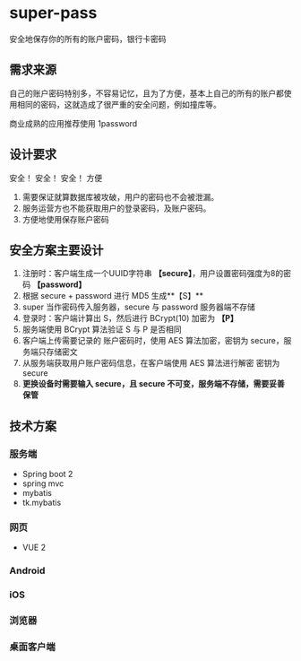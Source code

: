 # super-pass
安全地保存你的所有的账户密码，银行卡密码

## 需求来源
自己的账户密码特别多，不容易记忆，且为了方便，基本上自己的所有的账户都使用相同的密码，这就造成了很严重的安全问题，例如撞库等。

商业成熟的应用推荐使用 1password

## 设计要求
安全！ 安全！ 安全！ 方便

1. 需要保证就算数据库被攻破，用户的密码也不会被泄漏。
2. 服务运营方也不能获取用户的登录密码，及账户密码。
3. 方便地使用保存账户密码

## 安全方案主要设计

1. 注册时：客户端生成一个UUID字符串 **【secure】**，用户设置密码强度为8的密码 **【password】**
2. 根据 secure + password 进行 MD5 生成**【S】**
3. super 当作密码传入服务器，secure 与 password 服务器端不存储
4. 登录时：客户端计算出 S，然后进行 BCrypt(10) 加密为 **【P】**
5. 服务端使用 BCrypt 算法验证 S 与 P 是否相同
6. 客户端上传需要记录的 账户密码时，使用 AES 算法加密，密钥为 secure，服务端只存储密文
7. 从服务端获取用户账户密码信息，在客户端使用 AES 算法进行解密 密钥为 secure
8. **更换设备时需要输入 secure，且 secure 不可变，服务端不存储，需要妥善保管**

## 技术方案

### 服务端

- Spring boot 2
- spring mvc
- mybatis 
- tk.mybatis

### 网页 

- VUE 2

### Android
### iOS
### 浏览器
### 桌面客户端

 
